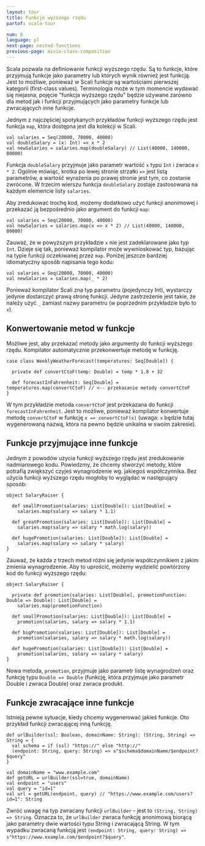 ```yaml
---
layout: tour
title: Funkcje wyższego rzędu
partof: scala-tour

num: 8
language: pl
next-page: nested-functions
previous-page: mixin-class-composition
---
```


Scala pozwala na definiowanie funkcji wyższego rzędu.
Są to funkcje, które przyjmują funkcje jako parametry lub których wynik również jest funkcją. 
Jest to możliwe, ponieważ w Scali funkcje są wartościami pierwszej kategorii (first-class values).
Terminologia może w tym momencie wydawać się niejasna, pojęcie "funkcja wyższego rzędu" będzie używane zarówno dla metod jak i funkcji przyjmujących jako parametry funkcje lub zwracających inne funkcje.

Jednym z najczęściej spotykanych przykładów funkcji wyższego rzędu jest funkcja `map`, która dostępna jest dla kolekcji w Scali. 

```tut
val salaries = Seq(20000, 70000, 40000)
val doubleSalary = (x: Int) => x * 2
val newSalaries = salaries.map(doubleSalary) // List(40000, 140000, 80000)
```

Funkcja `doubleSalary` przyjmuje jako parametr wartość `x` typu `Int` i zwraca `x * 2`.
Ogólnie mówiąc, krotka po lewej stronie strzałki `=>` jest listą parametrów, a wartość wyrażenia po prawej stronie jest tym, co zostanie zwrócone.
W trzecim wierszu funkcja `doubleSalary` zostaje zastosowana na każdym elemencie listy `salaries`.

Aby zredukować trochę kod, możemy dodatkowo użyć funkcji anonimowej i przekazać ją bezpośrednio jako argument do funkcji `map`:

```
val salaries = Seq(20000, 70000, 40000)
val newSalaries = salaries.map(x => x * 2) // List(40000, 140000, 80000)
```

Zauważ, że w powyższym przykładzie `x` nie jest zadeklarowane jako typ `Int`.
Dzieje się tak, ponieważ kompilator może wywnioskować typ, bazując na typie funkcji oczekiwanej przez `map`.
Poniżej jeszcze bardziej idiomatyczny sposób napisania tego kodu:

```tut
val salaries = Seq(20000, 70000, 40000)
val newSalaries = salaries.map(_ * 2)
```

Ponieważ kompilator Scali zna typ parametru (pojedynczy Int), wystarczy jedynie dostarczyć prawą stronę funkcji.
Jedyne zastrzeżenie jest takie, że należy użyć `_` zamiast nazwy parametru (w poprzednim przykładzie było to `x`).

## Konwertowanie metod w funkcje
Możliwe jest, aby przekazać metody jako argumenty do funkcji wyższego rzędu.
Kompilator automatycznie przekonwertuje metodę w funkcję.

```
case class WeeklyWeatherForecast(temperatures: Seq[Double]) {

  private def convertCtoF(temp: Double) = temp * 1.8 + 32

  def forecastInFahrenheit: Seq[Double] = temperatures.map(convertCtoF) // <-- przekazanie metody convertCtoF
}
```

W tym przykładzie metoda `convertCtoF` jest przekazana do funkcji `forecastInFahrenheit`.
Jest to możliwe, ponieważ kompilator konwertuje metodę `convertCtoF` w funkcję `x => convertCtoF(x)` (uwaga: `x` będzie tutaj wygenerowaną nazwą, która na pewno będzie unikalna w swoim zakresie).

## Funkcje przyjmujące inne funkcje

Jednym z powodów użycia funkcji wyższego rzędu jest zredukowanie nadmiarowego kodu.
Powiedzmy, że chcemy stworzyć metody, które potrafią zwiększyć czyjeś wynagrodzenie wg. jakiegoś współczynnika.
Bez użycia funkcji wyższego rzędu mogłoby to wyglądać w następujący sposób:

```tut
object SalaryRaiser {

  def smallPromotion(salaries: List[Double]): List[Double] =
    salaries.map(salary => salary * 1.1)

  def greatPromotion(salaries: List[Double]): List[Double] =
    salaries.map(salary => salary * math.log(salary))

  def hugePromotion(salaries: List[Double]): List[Double] =
    salaries.map(salary => salary * salary)
}
```

Zauważ, że każda z trzech metod różni się jedynie współczynnikiem z jakim zmienia wynagrodzenie.
Aby to uprościć, możemy wydzielić powtórzony kod do funkcji wyższego rzędu:

```tut
object SalaryRaiser {

  private def promotion(salaries: List[Double], promotionFunction: Double => Double): List[Double] =
    salaries.map(promotionFunction)

  def smallPromotion(salaries: List[Double]): List[Double] =
    promotion(salaries, salary => salary * 1.1)

  def bigPromotion(salaries: List[Double]): List[Double] =
    promotion(salaries, salary => salary * math.log(salary))

  def hugePromotion(salaries: List[Double]): List[Double] =
    promotion(salaries, salary => salary * salary)
}
```

Nowa metoda, `promotion`, przyjmuje jako parametr listę wynagrodzeń oraz funkcję typu `Double => Double` (funkcję, która przyjmuje jako parametr Double i zwraca Double) oraz zwraca produkt.

## Funkcje zwracające inne funkcje

Istnieją pewne sytuacje, kiedy chcemy wygenerować jakieś funkcje.
Oto przykład funkcji zwracającej inną funkcję.

```tut
def urlBuilder(ssl: Boolean, domainName: String): (String, String) => String = {
  val schema = if (ssl) "https://" else "http://"
  (endpoint: String, query: String) => s"$schema$domainName/$endpoint?$query"
}

val domainName = "www.example.com"
def getURL = urlBuilder(ssl=true, domainName)
val endpoint = "users"
val query = "id=1"
val url = getURL(endpoint, query) // "https://www.example.com/users?id=1": String
```

Zwróć uwagę na typ zwracany funkcji `urlBuilder` - jest to `(String, String) => String`.
Oznacza to, że `urlBuilder` zwraca funkcję anonimową biorącą jako parametry dwie wartości typu String i zwracającą String.
W tym wypadku zwracaną funkcją jest `(endpoint: String, query: String) => s"https://www.example.com/$endpoint?$query"`.
